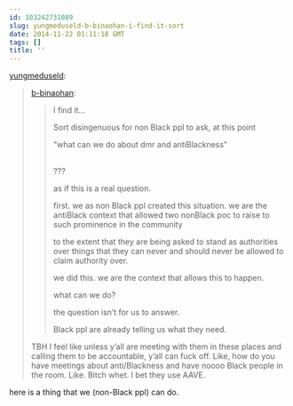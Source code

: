 ```yaml
---
id: 103242731089
slug: yungmeduseld-b-binaohan-i-find-it-sort
date: 2014-11-22 01:11:18 GMT
tags: []
title: ''
---
```

<p><a href="http://yungmeduseld.tumblr.com/post/103242526594/b-binaohan-i-find-it-sort-disingenuous-for" class="tumblr_blog">yungmeduseld</a>:</p>

<blockquote><p><a href="http://xd.binaohan.org/post/103232962779/i-find-it-sort-disingenuous-for-non-black-ppl" class="tumblr_blog">b-binaohan</a>:</p>

<blockquote><p>I find it… </p>

<p>Sort disingenuous for non Black ppl to ask,  at this point </p>

<p>"what can we do about dmr and antiBlackness" </p>

<p><br />
??? </p>

<p>as if this is a real question. </p>

<p>first. we as non Black ppl created this situation. we are the antiBlack context that allowed two nonBlack poc to raise to such prominence in the community </p>

<p>to the extent that they are being asked to stand as authorities over things that they can never and should never be allowed to claim authority over. </p>

<p>we did this. we are the context that allows this to happen. </p>

<p>what can we do? </p>

<p>the question isn’t for us to answer. </p>

<p>Black ppl are already telling us what they need.</p></blockquote>

<p>TBH I feel like unless y&#8217;all are meeting with them in these places and calling them to be accountable, y&#8217;all can fuck off. Like, how do you have meetings about anti/Blackness and have noooo Black people in the room. Like. Bitch whet. I bet they use AAVE.</p></blockquote>

here is a thing that we (non-Black ppl) can do. 

